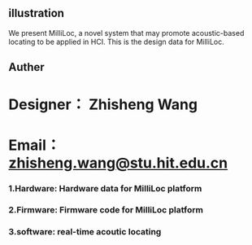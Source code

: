 ## illustration
We present MilliLoc, a novel system that may promote acoustic-based locating to be applied in HCI. This is the design data for MilliLoc.


## Auther
#  Designer： Zhisheng Wang 
#  Email：zhisheng.wang@stu.hit.edu.cn


### 1.Hardware: Hardware data for MilliLoc platform

### 2.Firmware: Firmware  code for MilliLoc platform

### 3.software: real-time acoutic locating 


